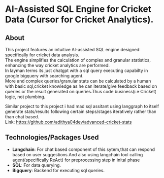 # AI-Assisted SQL Engine for Cricket Data (Cursor for Cricket Analytics).


## About

This project features an intuitive AI-assisted SQL engine designed specifically for cricket data analysis.    
The engine simplifies the calculation of complex and granular statistics, enhancing the way cricket analytics are performed.    
In layman terms its just chatgpt with a sql query executing capabilty in google bigquery with searching agent.   
More and complex queries/granular stats can be calculated by a human with basic sql,cricket knowledge as he can iterate/give feedback based on queries or the result generated on queries.Thus code business(i.e Cricket) logic, not plumbing.  
    
   
   
Similar project to this project i had mad sql assitant using langgraph to itself generate stats/results  following certain steps/stages iteratively rather than than chat based.   
Link: https://github.com/adithya04dev/advanced-cricket-stats

## Technologies/Packages Used

- **Langchain**: For chat based component of this sytem,that can respond based on user suggestions.And also using langchain tool calling agent(specifically ReAct) for preprocessing step in inital phase
- **SQL**: For data querying.
- **Bigquery**: Backend for executing sql queries.

